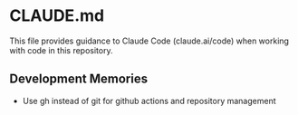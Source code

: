 # CLAUDE.md

This file provides guidance to Claude Code (claude.ai/code) when working with code in this repository.

## Development Memories

- Use gh instead of git for github actions and repository management